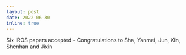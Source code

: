 ```yaml
---
layout: post
date: 2022-06-30
inline: true
---
```


Six IROS papers accepted - Congratulations to Sha, Yanmei, Jun, Xin, Shenhan and Jixin